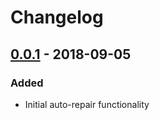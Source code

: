 # Changelog

## [0.0.1] - 2018-09-05
### Added
- Initial auto-repair functionality

[0.0.1]: https://github.com/olivierlacan/keep-a-changelog/compare/v0.0.1...v0.0.2

